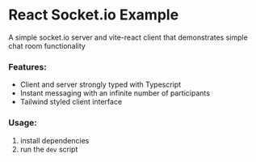# React Socket.io Example

A simple socket.io server and vite-react client that demonstrates simple chat room functionality

### Features:

- Client and server strongly typed with Typescript
- Instant messaging with an infinite number of participants
- Tailwind styled client interface

### Usage:

1. install dependencies
2. run the `dev` script
